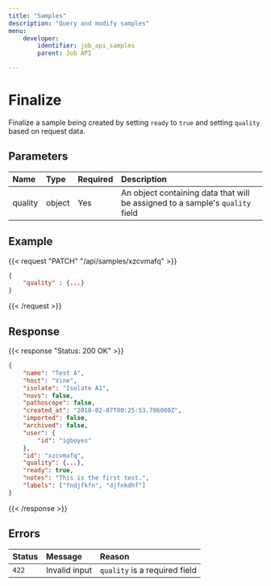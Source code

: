 ```yaml
---
title: "Samples"
description: "Query and modify samples"
menu:
    developer:
        identifier: job_api_samples
        parent: Job API

---
```


# Finalize

Finalize a sample being created by setting `ready` to `true` and setting `quality` based on request data.

## Parameters

| Name    | Type   | Required  | Description                                                                   |
| :---    | :----- | :-------- | :---------------------------------------------------------------------------- |
| quality | object | Yes       | An object containing data that will be assigned to a sample's `quality` field |

## Example

{{< request "PATCH" "/api/samples/xzcvmafq" >}}
```json
{
    "quality" : {...}
}
```
{{< /request >}}

## Response

{{< response "Status: 200 OK" >}}
```json
{
    "name": "Test A",
    "host": "Vine",
    "isolate": "Isolate A1",
    "nuvs": false,
    "pathoscope": false,
    "created_at": "2018-02-07T00:25:53.786000Z",
    "imported": false,
    "archived": false,
    "user": {
        "id": "igboyes"
    },
    "id": "xzcvmafq",
    "quality": {...},
    "ready": true,
    "notes": "This is the first test.",
    "labels": ["fndjfkfn", "djfnkdhf"]
}

```
{{< /response >}}

## Errors

| Status | Message                       | Reason        |
| :----- | :------------ | :---------------------------- |
| `422`  | Invalid input | `quality` is a required field |